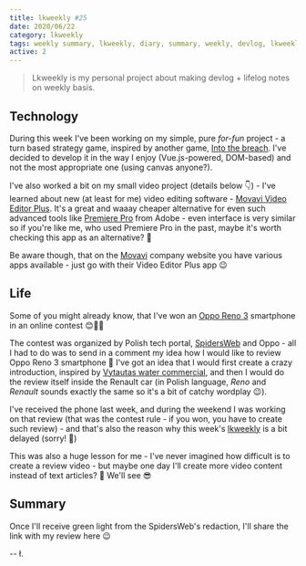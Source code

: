 ```yaml
---
title: lkweekly #25
date: 2020/06/22
category: lkweekly
tags: weekly summary, lkweekly, diary, summary, weekly, devlog, lkweekly2020, oppo, oppo reno 3, movavi, adobe premiere pro, premiere pro, adobe, video
active: 2
---
```


> Lkweekly is my personal project about making devlog + lifelog notes on weekly basis.

## Technology

During this week I've been working on my simple, pure *for-fun* project - a turn based strategy game, inspired by another game, [Into the breach](https://en.wikipedia.org/wiki/Into_the_Breach). I've decided to develop it in the way I enjoy (Vue.js-powered, DOM-based) and not the most appropriate one (using canvas anyone?).

I've also worked a bit on my small video project (details below 👇) - I've learned about new (at least for me) video editing software - [Movavi Video Editor Plus](https://www.movavi.com/video-editor-plus). It's a great and waaay cheaper alternative for even such advanced tools like [Premiere Pro](https://www.adobe.com/products/premiere.html) from Adobe - even interface is very similar so if you're like me, who used Premiere Pro in the past, maybe it's worth checking this app as an alternative? 🤔

Be aware though, that on the [Movavi](https://www.movavi.com/) company website you have various apps available - just go with their Video Editor Plus app 😉

## Life

Some of you might already know, that I've won an [Oppo Reno 3](https://www.oppo.com/en/smartphone-reno3-pro/) smartphone in an online contest 😊🍾🎆

The contest was organized by Polish tech portal, [SpidersWeb](https://spidersweb.pl) and Oppo - all I had to do was to send in a comment my idea how I would like to review Oppo Reno 3 smartphone 🤔 I've got an idea that I would first create a crazy introduction, inspired by [Vytautas water commercial](https://www.youtube.com/watch?v=nITLob098W8), and then I would do the review itself inside the Renault car (in Polish language, *Reno* and *Renault* sounds exactly the same so it's a bit of catchy wordplay 😉).

I've received the phone last week, and during the weekend I was working on that review (that was the contest rule - if you won, you have to create such review) - and that's also the reason why this week's [lkweekly](https://lukaszkups.net/notes/?category=lkweekly) is a bit delayed (sorry! 🙏)

This was also a huge lesson for me - I've never imagined how difficult is to create a review video - but maybe one day I'll create more video content instead of text articles? 🤔 We'll see 😎

## Summary

Once I'll receive green light from the SpidersWeb's redaction, I'll share the link with my review here 😉

-- ł.
